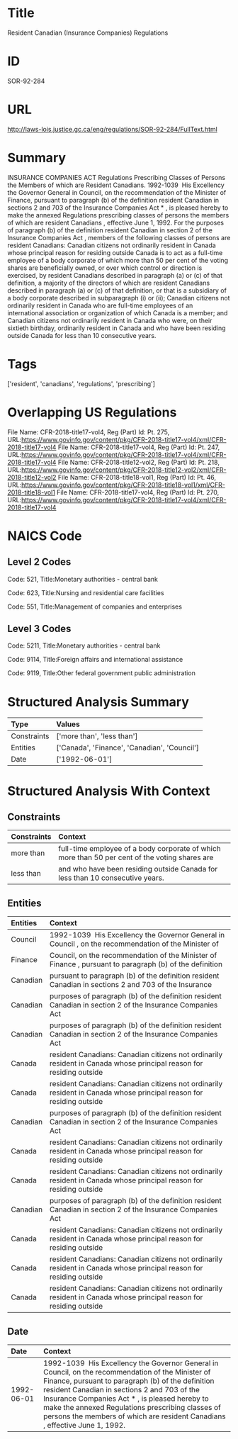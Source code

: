 # Title
Resident Canadian (Insurance Companies) Regulations


# ID
SOR-92-284

# URL
http://laws-lois.justice.gc.ca/eng/regulations/SOR-92-284/FullText.html


# Summary
INSURANCE COMPANIES ACT Regulations Prescribing Classes of Persons the Members of which are Resident Canadians.
1992-1039  His Excellency the Governor General in Council, on the recommendation of the Minister of Finance, pursuant to paragraph (b) of the definition  resident Canadian  in sections 2 and 703 of the  Insurance Companies Act * , is pleased hereby to make the annexed  Regulations prescribing classes of persons the members of which are resident Canadians , effective June 1, 1992.
For the purposes of paragraph (b) of the definition  resident Canadian  in section 2 of the  Insurance Companies Act , members of the following classes of persons are resident Canadians: Canadian citizens not ordinarily resident in Canada whose principal reason for residing outside Canada is to act as a full-time employee of a body corporate of which more than 50 per cent of the voting shares are beneficially owned, or over which control or direction is exercised, by resident Canadians described in paragraph (a) or (c) of that definition, a majority of the directors of which are resident Canadians described in paragraph (a) or (c) of that definition, or that is a subsidiary of a body corporate described in subparagraph (i) or (ii); Canadian citizens not ordinarily resident in Canada who are full-time employees of an international association or organization of which Canada is a member; and Canadian citizens not ordinarily resident in Canada who were, on their sixtieth birthday, ordinarily resident in Canada and who have been residing outside Canada for less than 10 consecutive years.


# Tags
['resident', 'canadians', 'regulations', 'prescribing']


# Overlapping US Regulations
File Name: CFR-2018-title17-vol4, Reg (Part) Id: Pt. 275, URL:https://www.govinfo.gov/content/pkg/CFR-2018-title17-vol4/xml/CFR-2018-title17-vol4
File Name: CFR-2018-title17-vol4, Reg (Part) Id: Pt. 247, URL:https://www.govinfo.gov/content/pkg/CFR-2018-title17-vol4/xml/CFR-2018-title17-vol4
File Name: CFR-2018-title12-vol2, Reg (Part) Id: Pt. 218, URL:https://www.govinfo.gov/content/pkg/CFR-2018-title12-vol2/xml/CFR-2018-title12-vol2
File Name: CFR-2018-title18-vol1, Reg (Part) Id: Pt. 46, URL:https://www.govinfo.gov/content/pkg/CFR-2018-title18-vol1/xml/CFR-2018-title18-vol1
File Name: CFR-2018-title17-vol4, Reg (Part) Id: Pt. 270, URL:https://www.govinfo.gov/content/pkg/CFR-2018-title17-vol4/xml/CFR-2018-title17-vol4



# NAICS Code
## Level 2 Codes
Code: 521, Title:Monetary authorities - central bank

Code: 623, Title:Nursing and residential care facilities

Code: 551, Title:Management of companies and enterprises




## Level 3 Codes
Code: 5211, Title:Monetary authorities - central bank

Code: 9114, Title:Foreign affairs and international assistance

Code: 9119, Title:Other federal government public administration







# Structured Analysis Summary
| Type        | Values                                       |
|:------------|:---------------------------------------------|
| Constraints | ['more than', 'less than']                   |
| Entities    | ['Canada', 'Finance', 'Canadian', 'Council'] |
| Date        | ['1992-06-01']                               |


# Structured Analysis With Context
 


## Constraints
| Constraints   | Context                                                                                        |
|:--------------|:-----------------------------------------------------------------------------------------------|
| more than     | full-time employee of a body corporate of which more than 50 per cent of the voting shares are |
| less than     | and who have been residing outside Canada for less than  10 consecutive years.                 |


## Entities
| Entities   | Context                                                                                                              |
|:-----------|:---------------------------------------------------------------------------------------------------------------------|
| Council    | 1992-1039  His Excellency the Governor General in  Council , on the recommendation of the Minister of                |
| Finance    | Council, on the recommendation of the Minister of Finance , pursuant to paragraph (b) of the definition              |
| Canadian   | pursuant to paragraph (b) of the definition resident Canadian in sections 2 and 703 of the Insurance                 |
| Canadian   | purposes of paragraph (b) of the definition resident Canadian in section 2 of the Insurance Companies Act            |
| Canadian   | purposes of paragraph (b) of the definition resident Canadian in section 2 of the Insurance Companies Act            |
| Canada     | resident Canadians: Canadian citizens not ordinarily resident in Canada  whose principal reason for residing outside |
| Canada     | resident Canadians: Canadian citizens not ordinarily resident in Canada  whose principal reason for residing outside |
| Canadian   | purposes of paragraph (b) of the definition resident Canadian in section 2 of the Insurance Companies Act            |
| Canada     | resident Canadians: Canadian citizens not ordinarily resident in Canada  whose principal reason for residing outside |
| Canada     | resident Canadians: Canadian citizens not ordinarily resident in Canada  whose principal reason for residing outside |
| Canadian   | purposes of paragraph (b) of the definition resident Canadian in section 2 of the Insurance Companies Act            |
| Canada     | resident Canadians: Canadian citizens not ordinarily resident in Canada  whose principal reason for residing outside |
| Canada     | resident Canadians: Canadian citizens not ordinarily resident in Canada  whose principal reason for residing outside |
| Canada     | resident Canadians: Canadian citizens not ordinarily resident in Canada  whose principal reason for residing outside |


## Date
| Date       | Context                                                                                                                                                                                                                                                                                                                                                                                        |
|:-----------|:-----------------------------------------------------------------------------------------------------------------------------------------------------------------------------------------------------------------------------------------------------------------------------------------------------------------------------------------------------------------------------------------------|
| 1992-06-01 | 1992-1039  His Excellency the Governor General in Council, on the recommendation of the Minister of Finance, pursuant to paragraph (b) of the definition  resident Canadian  in sections 2 and 703 of the  Insurance Companies Act * , is pleased hereby to make the annexed  Regulations prescribing classes of persons the members of which are resident Canadians , effective June 1, 1992. |


